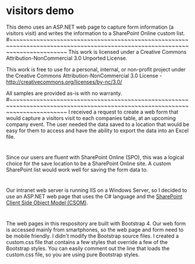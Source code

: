 # visitors demo
This demo uses an ASP.NET web page to capture form information (a visitors visit) and writes the information to a SharePoint Online custom list.
#~~~~~~~~~~~~~~~~~~~~~~~~~~~~~~~~~~~~~~~~~~~~~~~~~~~~~~~~~~~~~~~~~~~~~~~~~~~~~~~~~~~~~~~~~~~~~~~~~~~~~~~~~~~~~~~~~~~~~~~~~~~~~
This work is licensed under a Creative Commons Attribution-NonCommercial 3.0 Unported License. 

This work is free to use for a personal, internal, or non-profit project under the Creative 
Commons Attribution-NonCommercial 3.0 License - http://creativecommons.org/licenses/by-nc/3.0/

All samples are provided as-is with no warranty.
#~~~~~~~~~~~~~~~~~~~~~~~~~~~~~~~~~~~~~~~~~~~~~~~~~~~~~~~~~~~~~~~~~~~~~~~~~~~~~~~~~~~~~~~~~~~~~~~~~~~~~~~~~~~~~~~~~~~~~~~~~~~~~
I received a request to create a web form that would capture a visitors visit to each companies table, at an upcoming company event.  The user needed the data saved to a location that would be easy for them to access and have the ability to export the data into an Excel file.
#
Since our users are fluent with SharePoint Online (SPO), this was a logical choice for the save location to be a SharePoint Online site.  A custom SharePoint list would work well for saving the form data to.  
#
Our intranet web server is running IIS on a Windows Server, so I decided to use an ASP.NET web page that uses the C# language and the <a href="https://docs.microsoft.com/en-us/sharepoint/dev/sp-add-ins/complete-basic-operations-using-sharepoint-client-library-code" target="_blank">SharePoint Client Side Object Model (CSOM)</a>.  
#
The web pages in this respository are built with Bootstrap 4.  Our web form is accessed mainly from smartphones, so the web page and form need to be mobile friendly.  I didn't modify the Bootstrap source files.  I created a custom.css file that contains a few styles that override a few of the Bootstrap styles.  You can easily comment out the line that loads the custom.css file, so you are using pure Bootstrap styles.  
